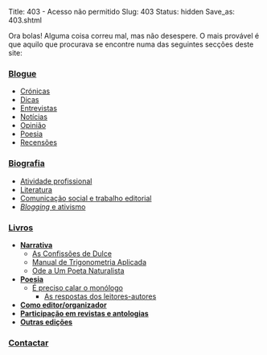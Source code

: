 Title: 403 - Acesso não permitido
Slug: 403
Status: hidden
Save_as: 403.shtml


Ora bolas! Alguma coisa correu mal, mas não desespere. O mais provável é que aquilo que procurava se encontre numa das seguintes secções deste site:


### [Blogue](/index.html)
- [Crónicas](/blog/categoria/cronicas.html)
- [Dicas](/blog/categoria/dicas.html)
- [Entrevistas](/blog/categoria/entrevistas.html)
- [Notícias](/blog/categoria/noticias.html)
- [Opinião](/blog/categoria/opiniao.html)
- [Poesia](/blog/categoria/poesia.html)
- [Recensões](/blog/categoria/recensoes.html)

### [Biografia]({filename}/paginas/info/biografia.md)  
- [Atividade profissional]({filename}/paginas/info/biografia.md)
- [Literatura]({filename}/paginas/info/biografia.md#literatura)
- [Comunicação social e trabalho editorial]({filename}/paginas/info/biografia.md#editor)
- [*Blogging* e ativismo]({filename}/paginas/info/biografia.md#ativismo)

### [Livros]({filename}/paginas/info/livros.md)  
- **[Narrativa]({filename}/paginas/info/livros.md)**
    - [As Confissões de Dulce]({filename}/paginas/livros/as_confissoes_de_dulce.md)
    - [Manual de Trigonometria Aplicada]({filename}/paginas/livros/manual_de_trigonometria_aplicada.md)
    - [Ode a Um Poeta Naturalista]({filename}/paginas/livros/ode_a_um_poeta_naturalista.md)
- **[Poesia]({filename}/paginas/info/livros.md#poesia)**
    - [É preciso calar o monólogo]({filename}/paginas/livros/e_preciso_calar_o_monologo.md)
        * [As respostas dos leitores-autores]({filename}/paginas/livros/respostas.md)
- **[Como editor/organizador]({filename}/paginas/info/livros.md#editor_organizador)**
- **[Participação em revistas e antologias]({filename}/paginas/info/livros.md#revistas_antologias)**
- **[Outras edições]({filename}/paginas/info/livros.md#outras_edicoes)**
     
### [Contactar]({filename}/paginas/info/contactos.md)
  
